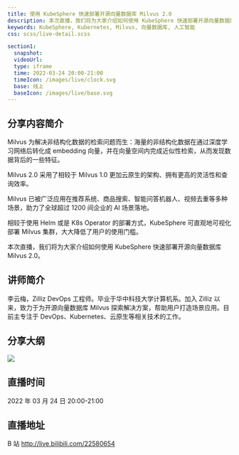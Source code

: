 ```yaml
---
title: 使用 KubeSphere 快速部署开源向量数据库 Milvus 2.0
description: 本次直播，我们将为大家介绍如何使用 KubeSphere 快速部署开源向量数据库 Milvus 2.0。
keywords: KubeSphere, Kubernetes, Milvus, 向量数据库, 人工智能
css: scss/live-detail.scss

section1:
  snapshot: 
  videoUrl: 
  type: iframe
  time: 2022-03-24 20:00-21:00
  timeIcon: /images/live/clock.svg
  base: 线上
  baseIcon: /images/live/base.svg
---
```

## 分享内容简介

Milvus 为解决非结构化数据的检索问题而生：海量的非结构化数据在通过深度学习网络后转化成 embedding 向量，并在向量空间内完成近似性检索，从而发现数据背后的一些特征。

Milvus 2.0 采用了相较于 Milvus 1.0 更加云原生的架构、拥有更高的灵活性和查询效率。

Milvus 已被广泛应用在推荐系统、商品搜索、智能问答机器人、视频去重等多种场景，助力了全球超过 1200 间企业的 AI 场景落地。

相较于使用 Helm 或是 K8s Operator 的部署方式，KubeSphere 可直观地可视化部署 Milvus 集群，大大降低了用户的使用门槛。

本次直播，我们将为大家介绍如何使用 KubeSphere 快速部署开源向量数据库 Milvus 2.0。

## 讲师简介

李云梅，Zilliz DevOps 工程师。毕业于华中科技大学计算机系。加入 Zilliz 以来，致力于为开源向量数据库 Milvus 探索解决方案，帮助用户打造场景应用。目前主专注于 DevOps、Kubernetes、云原生等相关技术的工作。

## 分享大纲

![](https://pek3b.qingstor.com/kubesphere-community/images/milvus0324-live.png)

## 直播时间

2022 年 03 月 24 日 20:00-21:00

## 直播地址

B 站  http://live.bilibili.com/22580654

